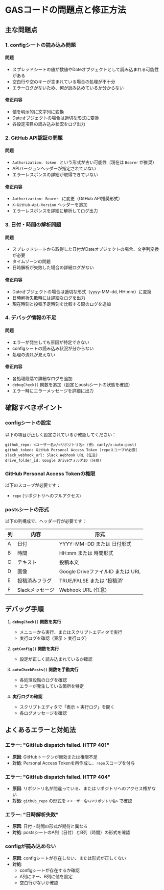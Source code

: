 # GASコードの問題点と修正方法

## 主な問題点

### 1. **configシートの読み込み問題**
#### 問題
- スプレッドシートの値が数値やDateオブジェクトとして読み込まれる可能性がある
- 空白行や空のキーが含まれている場合の処理が不十分
- エラーログがないため、何が読み込めているか分からない

#### 修正内容
- 値を明示的に文字列に変換
- Dateオブジェクトの場合は適切な形式に変換
- 各設定項目の読み込み状況をログ出力

### 2. **GitHub API認証の問題**
#### 問題
- `Authorization: token ` という形式が古い可能性（現在は `Bearer` が推奨）
- APIバージョンヘッダーが指定されていない
- エラーレスポンスの詳細が取得できていない

#### 修正内容
- `Authorization: Bearer ` に変更（GitHub API推奨形式）
- `X-GitHub-Api-Version` ヘッダーを追加
- エラーレスポンスを詳細に解析してログ出力

### 3. **日付・時間の解析問題**
#### 問題
- スプレッドシートから取得した日付がDateオブジェクトの場合、文字列変換が必要
- タイムゾーンの問題
- 日時解析が失敗した場合の詳細ログがない

#### 修正内容
- Dateオブジェクトの場合は適切な形式（yyyy-MM-dd, HH:mm）に変換
- 日時解析失敗時には詳細なログを出力
- 現在時刻と投稿予定時刻を比較する際のログを追加

### 4. **デバッグ情報の不足**
#### 問題
- エラーが発生しても原因が特定できない
- configシートの読み込み状況が分からない
- 処理の流れが見えない

#### 修正内容
- 各処理段階で詳細なログを追加
- `debugCheck()` 関数を追加（設定とpostsシートの状態を確認）
- エラー時にエラーメッセージを詳細に出力

## 確認すべきポイント

### configシートの設定

以下の項目が正しく設定されているか確認してください：

```
github_repo: <ユーザー名>/<リポジトリ名> (例: canly/x-auto-post)
github_token: GitHub Personal Access Token (repoスコープが必要)
slack_webhook_url: Slack Webhook URL (任意)
drive_folder_id: Google DriveフォルダID (任意)
```

### GitHub Personal Access Tokenの権限

以下のスコープが必要です：
- `repo` (リポジトリへのフルアクセス)

### postsシートの形式

以下の列構成で、ヘッダー行が必要です：

| 列 | 内容 | 形式 |
|---|---|---|
| A | 日付 | YYYY-MM-DD または 日付形式 |
| B | 時間 | HH:mm または 時間形式 |
| C | テキスト | 投稿本文 |
| D | 画像 | Google DriveファイルID または URL |
| E | 投稿済みフラグ | TRUE/FALSE または '投稿済' |
| F | Slackメッセージ | Webhook URL (任意) |

## デバッグ手順

1. **`debugCheck()` 関数を実行**
   - メニューから実行、またはスクリプトエディタで実行
   - 実行ログを確認（表示 > 実行ログ）

2. **`getConfig()` 関数を実行**
   - 設定が正しく読み込まれているか確認

3. **`autoCheckPosts()` 関数を手動実行**
   - 各処理段階のログを確認
   - エラーが発生している箇所を特定

4. **実行ログの確認**
   - スクリプトエディタで「表示 > 実行ログ」を開く
   - 各ログメッセージを確認

## よくあるエラーと対処法

### エラー: "GitHub dispatch failed. HTTP 401"
- **原因**: GitHubトークンが無効または権限不足
- **対処**: Personal Access Tokenを再作成し、`repo`スコープを付与

### エラー: "GitHub dispatch failed. HTTP 404"
- **原因**: リポジトリ名が間違っている、またはリポジトリへのアクセス権がない
- **対処**: `github_repo` の形式を `<ユーザー名>/<リポジトリ名>` で確認

### エラー: "日時解析失敗"
- **原因**: 日付・時間の形式が期待と異なる
- **対処**: postsシートのA列（日付）とB列（時間）の形式を確認

### configが読み込めない
- **原因**: configシートが存在しない、または形式が正しくない
- **対処**: 
  - configシートが存在するか確認
  - A列にキー、B列に値を設定
  - 空白行がないか確認

